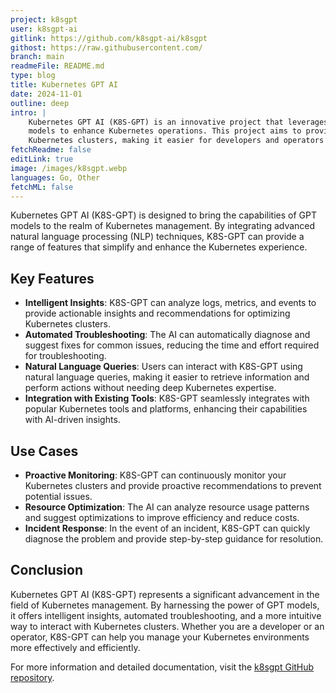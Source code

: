 ```yaml
---
project: k8sgpt
user: k8sgpt-ai
gitlink: https://github.com/k8sgpt-ai/k8sgpt
githost: https://raw.githubusercontent.com/
branch: main
readmeFile: README.md
type: blog
title: Kubernetes GPT AI
date: 2024-11-01
outline: deep
intro: |
    Kubernetes GPT AI (K8S-GPT) is an innovative project that leverages the power of GPT (Generative Pre-trained Transformer)
    models to enhance Kubernetes operations. This project aims to provide intelligent insights and automation for managing
    Kubernetes clusters, making it easier for developers and operators to maintain and optimize their environments.
fetchReadme: false
editLink: true
image: /images/k8sgpt.webp
languages: Go, Other
fetchML: false
---
```

<!--suppress CheckEmptyScriptTag, HtmlUnknownAttribute, ES6UnusedImports-->
<script setup>
 import ArticleItem from '/components/ArticleItem.vue';
 import ArticleFooter from '/components/ArticleFooter.vue';
</script>
<ArticleItem :frontmatter="$frontmatter"/>

Kubernetes GPT AI (K8S-GPT) is designed to bring the capabilities of GPT models to the realm of Kubernetes management. By
integrating advanced natural language processing (NLP) techniques, K8S-GPT can provide a range of features that simplify
and enhance the Kubernetes experience.

## Key Features

- **Intelligent Insights**: K8S-GPT can analyze logs, metrics, and events to provide actionable insights and
  recommendations for optimizing Kubernetes clusters.
- **Automated Troubleshooting**: The AI can automatically diagnose and suggest fixes for common issues, reducing the
  time and effort required for troubleshooting.
- **Natural Language Queries**: Users can interact with K8S-GPT using natural language queries, making it easier to
  retrieve information and perform actions without needing deep Kubernetes expertise.
- **Integration with Existing Tools**: K8S-GPT seamlessly integrates with popular Kubernetes tools and platforms,
  enhancing their capabilities with AI-driven insights.

## Use Cases

- **Proactive Monitoring**: K8S-GPT can continuously monitor your Kubernetes clusters and provide proactive
  recommendations to prevent potential issues.
- **Resource Optimization**: The AI can analyze resource usage patterns and suggest optimizations to improve efficiency
  and reduce costs.
- **Incident Response**: In the event of an incident, K8S-GPT can quickly diagnose the problem and provide step-by-step
  guidance for resolution.

## Conclusion

Kubernetes GPT AI (K8S-GPT) represents a significant advancement in the field of Kubernetes management. By harnessing the
power of GPT models, it offers intelligent insights, automated troubleshooting, and a more intuitive way to interact
with Kubernetes clusters. Whether you are a developer or an operator, K8S-GPT can help you manage your Kubernetes
environments more effectively and efficiently.

For more information and detailed documentation, visit
the [k8sgpt GitHub repository](https://github.com/k8sgpt-ai/k8sgpt).
